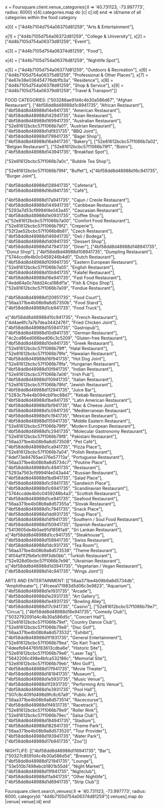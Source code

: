 

x = Foursquare.client.venue_categories(:ll => '40.731123, -73.997773', radius: 6000)
x[4].categories.map do |c|
    c[:id]
end
=> id/name of all categories within the food category


x[0] = ["4d4b7104d754a06370d81259", "Arts & Entertainment"],

x[1] = ["4d4b7105d754a06372d81259", "College & University"],
x[2] = ["4d4b7105d754a06373d81259", "Event"],

x[3] = ["4d4b7105d754a06374d81259", "Food"],

x[4] = ["4d4b7105d754a06376d81259", "Nightlife Spot"],

x[5] = ["4d4b7105d754a06377d81259", "Outdoors & Recreation"],
x[6] = ["4d4b7105d754a06375d81259", "Professional & Other Places"],
x[7] = ["4e67e38e036454776db1fb3a", "Residence"],
x[8] = ["4d4b7105d754a06378d81259", "Shop & Service"],
x[9] = ["4d4b7105d754a06379d81259", "Travel & Transport"]]

FOOD CATEGORIES:
["503288ae91d4c4b30a586d67", "Afghan Restaurant"],
["4bf58dd8d48988d1c8941735", "African Restaurant"],
["4bf58dd8d48988d14e941735", "American Restaurant"],
["4bf58dd8d48988d142941735", "Asian Restaurant"],
["4bf58dd8d48988d169941735", "Australian Restaurant"],
["52e81612bcbc57f1066b7a01", "Austrian Restaurant"],
["4bf58dd8d48988d1df931735", "BBQ Joint"],
["4bf58dd8d48988d179941735", "Bagel Shop"],
["4bf58dd8d48988d16a941735", "Bakery"],
["52e81612bcbc57f1066b7a02", "Belgian Restaurant"],
["52e81612bcbc57f1066b79f1", "Bistro"],
["4bf58dd8d48988d143941735", "Breakfast Spot"],

["52e81612bcbc57f1066b7a0c", "Bubble Tea Shop"],

["52e81612bcbc57f1066b79f4", "Buffet"],
x["4bf58dd8d48988d16c941735", "Burger Joint"],

["4bf58dd8d48988d128941735", "Cafeteria"],
["4bf58dd8d48988d16d941735", "Café"],

["4bf58dd8d48988d17a941735", "Cajun / Creole Restaurant"],
["4bf58dd8d48988d144941735", "Caribbean Restaurant"],
["5293a7d53cf9994f4e043a45", "Caucasian Restaurant"],
["4bf58dd8d48988d1e0931735", "Coffee Shop"],
x["52e81612bcbc57f1066b7a00", "Comfort Food Restaurant"],
["52e81612bcbc57f1066b79f2", "Creperie"],
["52f2ae52bcbc57f1066b8b81", "Czech Restaurant"],
["4bf58dd8d48988d146941735", "Deli / Bodega"],
["4bf58dd8d48988d1d0941735", "Dessert Shop"],
["4bf58dd8d48988d147941735", "Diner"],
["4bf58dd8d48988d148941735", "Donut Shop"],
["4bf58dd8d48988d108941735", "Dumpling Restaurant"],
["5744ccdfe4b0c0459246b4d0", "Dutch Restaurant"],
["4bf58dd8d48988d109941735", "Eastern European Restaurant"],
["52e81612bcbc57f1066b7a05", "English Restaurant"],
["4bf58dd8d48988d10b941735", "Falafel Restaurant"],
["4bf58dd8d48988d16e941735", "Fast Food Restaurant"],
["4edd64a0c7ddd24ca188df1a", "Fish & Chips Shop"],
["52e81612bcbc57f1066b7a09", "Fondue Restaurant"],

["4bf58dd8d48988d120951735", "Food Court"],
["56aa371be4b08b9a8d57350b", "Food Stand"],
["4bf58dd8d48988d1cb941735", "Food Truck"],

x["4bf58dd8d48988d10c941735", "French Restaurant"],
["4d4ae6fc7a7b7dea34424761", "Fried Chicken Joint"],
["4bf58dd8d48988d155941735", "Gastropub"],
["4bf58dd8d48988d10d941735", "German Restaurant"],
["4c2cd86ed066bed06c3c5209", "Gluten-free Restaurant"],
["4bf58dd8d48988d10e941735", "Greek Restaurant"],
["52e81612bcbc57f1066b79ff", "Halal Restaurant"],
["52e81612bcbc57f1066b79fe", "Hawaiian Restaurant"],
["4bf58dd8d48988d16f941735", "Hot Dog Joint"],
["52e81612bcbc57f1066b79fa", "Hungarian Restaurant"],
["4bf58dd8d48988d10f941735", "Indian Restaurant"],
["52e81612bcbc57f1066b7a06", "Irish Pub"],
["4bf58dd8d48988d110941735", "Italian Restaurant"],
["52e81612bcbc57f1066b79fd", "Jewish Restaurant"],
["4bf58dd8d48988d112941735", "Juice Bar"],
["5283c7b4e4b094cb91ec88d7", "Kebab Restaurant"],
["4bf58dd8d48988d1be941735", "Latin American Restaurant"],
["4bf58dd8d48988d1bf941735", "Mac & Cheese Joint"],
["4bf58dd8d48988d1c0941735", "Mediterranean Restaurant"],
["4bf58dd8d48988d1c1941735", "Mexican Restaurant"],
["4bf58dd8d48988d115941735", "Middle Eastern Restaurant"],
["52e81612bcbc57f1066b79f9", "Modern European Restaurant"],
["4bf58dd8d48988d1c2941735", "Molecular Gastronomy Restaurant"],
["52e81612bcbc57f1066b79f8", "Pakistani Restaurant"],
["56aa371be4b08b9a8d573508", "Pet Café"],
["4bf58dd8d48988d1ca941735", "Pizza Place"],
["52e81612bcbc57f1066b7a04", "Polish Restaurant"],
["4def73e84765ae376e57713a", "Portuguese Restaurant"],
["56aa371be4b08b9a8d5734c7", "Poutine Place"],
["4bf58dd8d48988d1c4941735", "Restaurant"],
["5293a7563cf9994f4e043a44", "Russian Restaurant"],
["4bf58dd8d48988d1bd941735", "Salad Place"],
["4bf58dd8d48988d1c5941735", "Sandwich Place"],
["4bf58dd8d48988d1c6941735", "Scandinavian Restaurant"],
["5744ccdde4b0c0459246b4a3", "Scottish Restaurant"],
["4bf58dd8d48988d1ce941735", "Seafood Restaurant"],
["56aa371be4b08b9a8d57355a", "Slovak Restaurant"],
["4bf58dd8d48988d1c7941735", "Snack Place"],
["4bf58dd8d48988d1dd931735", "Soup Place"],
["4bf58dd8d48988d14f941735", "Southern / Soul Food Restaurant"],
["4bf58dd8d48988d150941735", "Spanish Restaurant"],
["5413605de4b0ae91d18581a9", "Sri Lankan Restaurant"],
x["4bf58dd8d48988d1cc941735", "Steakhouse"],
["4bf58dd8d48988d158941735", "Swiss Restaurant"],
["4bf58dd8d48988d1dc931735", "Tea Room"],
["56aa371be4b08b9a8d573538", "Theme Restaurant"],
["4f04af1f2fb6e1c99f3db0bb", "Turkish Restaurant"],
["52e928d0bcbc57f1066b7e96", "Ukrainian Restaurant"],
x["4bf58dd8d48988d1d3941735", "Vegetarian / Vegan Restaurant"],
["4bf58dd8d48988d14c941735", "Wings Joint"]]

ARTS AND ENTERTAINMENT:
[["56aa371be4b08b9a8d5734db", "Amphitheater"], ["4fceea171983d5d06c3e9823", "Aquarium"], ["4bf58dd8d48988d1e1931735", "Arcade"], ["4bf58dd8d48988d1e2931735", "Art Gallery"], ["4bf58dd8d48988d1e4931735", "Bowling Alley"], ["4bf58dd8d48988d17c941735", "Casino"], ["52e81612bcbc57f1066b79e7", "Circus"], ["4bf58dd8d48988d18e941735", "Comedy Club"], ["5032792091d4c4b30a586d5c", "Concert Hall"], ["52e81612bcbc57f1066b79ef", "Country Dance Club"], ["52e81612bcbc57f1066b79e8", "Disc Golf"], ["56aa371be4b08b9a8d573532", "Exhibit"], ["4bf58dd8d48988d1f1931735", "General Entertainment"], ["52e81612bcbc57f1066b79ea", "Go Kart Track"], ["4deefb944765f83613cdba6e", "Historic Site"], ["52e81612bcbc57f1066b79e6", "Laser Tag"], ["5642206c498e4bfca532186c", "Memorial Site"], ["52e81612bcbc57f1066b79eb", "Mini Golf"], ["4bf58dd8d48988d17f941735", "Movie Theater"], ["4bf58dd8d48988d181941735", "Museum"], ["4bf58dd8d48988d1e5931735", "Music Venue"], ["4bf58dd8d48988d1f2931735", "Performing Arts Venue"], ["4bf58dd8d48988d1e3931735", "Pool Hall"], ["507c8c4091d498d9fc8c67a9", "Public Art"], ["56aa371be4b08b9a8d573514", "Racecourse"], ["4bf58dd8d48988d1f4931735", "Racetrack"], ["52e81612bcbc57f1066b79e9", "Roller Rink"], ["52e81612bcbc57f1066b79ec", "Salsa Club"], ["4bf58dd8d48988d184941735", "Stadium"], ["4bf58dd8d48988d182941735", "Theme Park"], ["56aa371be4b08b9a8d573520", "Tour Provider"], ["4bf58dd8d48988d193941735", "Water Park"], ["4bf58dd8d48988d17b941735", "Zoo"]]


NIGHTLIFE:
[["4bf58dd8d48988d116941735", "Bar"], ["50327c8591d4c4b30a586d5d", "Brewery"], ["4bf58dd8d48988d121941735", "Lounge"], ["53e510b7498ebcb1801b55d4", "Night Market"], ["4bf58dd8d48988d11f941735", "Nightclub"], ["4bf58dd8d48988d11a941735", "Other Nightlife"], ["4bf58dd8d48988d1d6941735", "Strip Club"]]



 Foursquare.client.search_venues(:ll => '40.731123, -73.997773', radius: 6000, categoryId: "4d4b7105d754a06374d81259")[:venues].map do |venue|
     venue[:id]
 end
